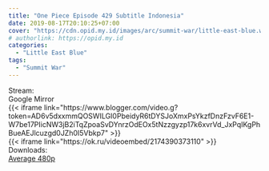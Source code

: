 ```yaml
---
title: "One Piece Episode 429 Subtitle Indonesia"
date: 2019-08-17T20:10:25+07:00
cover: "https://cdn.opid.my.id/images/arc/summit-war/little-east-blue.webp" # Optional, cover
# authorlink: https://opid.my.id
categories:
  - "Little East Blue"
tags:
  - "Summit War"
---
```

<div class="ui menu violet borderless inverted">
  <div class="header item active">
        Stream:
    </div>
  <a class="active item" data-tab="google">
    <i class="google drive icon"></i> Google
  </a>
  <a class="item nounderline" data-tab="mirror">
    <i class="odnoklassniki icon"></i> Mirror
  </a>
</div>
<div class="ui bottom attached tab segment active" style="border:0 !important;" data-tab="google">
{{< iframe link="https://www.blogger.com/video.g?token=AD6v5dxxmmQOSWILGI0PbeidyR6tDYSJoXmxPsYkzfDnzFzvF6E1-W7be17PIicNW3jB2iTqZpoaSvDYnrzOdEOx5tNzzgyzp17k6xvrVd_JxPqIKgPhBueAEJlcuzgd0JZh0I5Vbkp7" >}}
</div>
<div class="ui bottom attached tab segment" style="border:0 !important;" data-tab="mirror">
{{< iframe link="https://ok.ru/videoembed/2174390373110" >}}
</div>
<div class="ui menu violet borderless inverted">
  <div class="header item active">
        Downloads:
    </div>
  <a class="item nounderline" href="https://ouo.io/4bkBwJ" target="_blank" rel="dofollow"><i class="google drive icon"></i>
    Average 480p</a>
</div>